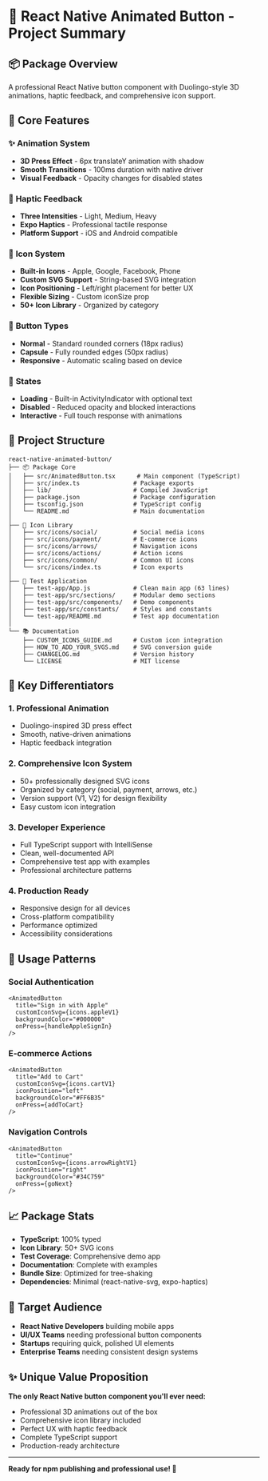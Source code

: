 # 🎯 React Native Animated Button - Project Summary

## 📦 **Package Overview**

A professional React Native button component with Duolingo-style 3D animations, haptic feedback, and comprehensive icon support.

## 🎯 **Core Features**

### ✨ **Animation System**
- **3D Press Effect** - 6px translateY animation with shadow
- **Smooth Transitions** - 100ms duration with native driver
- **Visual Feedback** - Opacity changes for disabled states

### 📳 **Haptic Feedback**
- **Three Intensities** - Light, Medium, Heavy
- **Expo Haptics** - Professional tactile response
- **Platform Support** - iOS and Android compatible

### 🎨 **Icon System**
- **Built-in Icons** - Apple, Google, Facebook, Phone
- **Custom SVG Support** - String-based SVG integration
- **Icon Positioning** - Left/right placement for better UX
- **Flexible Sizing** - Custom iconSize prop
- **50+ Icon Library** - Organized by category

### 🎪 **Button Types**
- **Normal** - Standard rounded corners (18px radius)
- **Capsule** - Fully rounded edges (50px radius)
- **Responsive** - Automatic scaling based on device

### 🔄 **States**
- **Loading** - Built-in ActivityIndicator with optional text
- **Disabled** - Reduced opacity and blocked interactions
- **Interactive** - Full touch response with animations

## 📁 **Project Structure**

```
react-native-animated-button/
├── 📦 Package Core
│   ├── src/AnimatedButton.tsx      # Main component (TypeScript)
│   ├── src/index.ts               # Package exports
│   ├── lib/                       # Compiled JavaScript
│   ├── package.json               # Package configuration
│   ├── tsconfig.json              # TypeScript config
│   └── README.md                  # Main documentation
│
├── 🎨 Icon Library
│   ├── src/icons/social/          # Social media icons
│   ├── src/icons/payment/         # E-commerce icons
│   ├── src/icons/arrows/          # Navigation icons
│   ├── src/icons/actions/         # Action icons
│   ├── src/icons/common/          # Common UI icons
│   └── src/icons/index.ts         # Icon exports
│
├── 🧪 Test Application
│   ├── test-app/App.js            # Clean main app (63 lines)
│   ├── test-app/src/sections/     # Modular demo sections
│   ├── test-app/src/components/   # Demo components
│   ├── test-app/src/constants/    # Styles and constants
│   └── test-app/README.md         # Test app documentation
│
└── 📚 Documentation
    ├── CUSTOM_ICONS_GUIDE.md      # Custom icon integration
    ├── HOW_TO_ADD_YOUR_SVGS.md    # SVG conversion guide
    ├── CHANGELOG.md               # Version history
    └── LICENSE                    # MIT license
```

## 🎯 **Key Differentiators**

### 1. **Professional Animation**
- Duolingo-inspired 3D press effect
- Smooth, native-driven animations
- Haptic feedback integration

### 2. **Comprehensive Icon System**
- 50+ professionally designed SVG icons
- Organized by category (social, payment, arrows, etc.)
- Version support (V1, V2) for design flexibility
- Easy custom icon integration

### 3. **Developer Experience**
- Full TypeScript support with IntelliSense
- Clean, well-documented API
- Comprehensive test app with examples
- Professional architecture patterns

### 4. **Production Ready**
- Responsive design for all devices
- Cross-platform compatibility
- Performance optimized
- Accessibility considerations

## 🚀 **Usage Patterns**

### **Social Authentication**
```tsx
<AnimatedButton
  title="Sign in with Apple"
  customIconSvg={icons.appleV1}
  backgroundColor="#000000"
  onPress={handleAppleSignIn}
/>
```

### **E-commerce Actions**
```tsx
<AnimatedButton
  title="Add to Cart"
  customIconSvg={icons.cartV1}
  iconPosition="left"
  backgroundColor="#FF6B35"
  onPress={addToCart}
/>
```

### **Navigation Controls**
```tsx
<AnimatedButton
  title="Continue"
  customIconSvg={icons.arrowRightV1}
  iconPosition="right"
  backgroundColor="#34C759"
  onPress={goNext}
/>
```

## 📈 **Package Stats**

- **TypeScript**: 100% typed
- **Icon Library**: 50+ SVG icons
- **Test Coverage**: Comprehensive demo app
- **Documentation**: Complete with examples
- **Bundle Size**: Optimized for tree-shaking
- **Dependencies**: Minimal (react-native-svg, expo-haptics)

## 🎯 **Target Audience**

- **React Native Developers** building mobile apps
- **UI/UX Teams** needing professional button components
- **Startups** requiring quick, polished UI elements
- **Enterprise Teams** needing consistent design systems

## ✨ **Unique Value Proposition**

**The only React Native button component you'll ever need:**
- Professional 3D animations out of the box
- Comprehensive icon library included
- Perfect UX with haptic feedback
- Complete TypeScript support
- Production-ready architecture

---

**Ready for npm publishing and professional use! 🚀**
